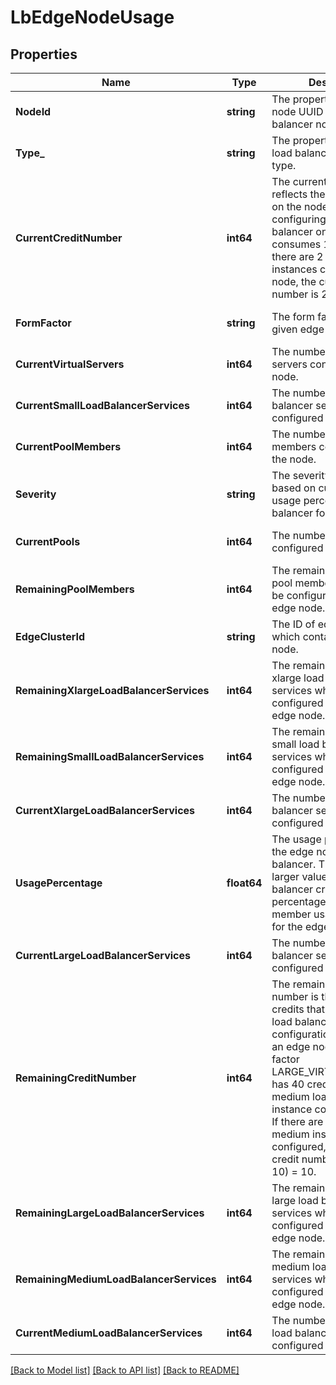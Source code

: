 # LbEdgeNodeUsage

## Properties
Name | Type | Description | Notes
------------ | ------------- | ------------- | -------------
**NodeId** | **string** | The property identifies the node UUID for load balancer node usage.  | [default to null]
**Type_** | **string** | The property identifies the load balancer node usage type.  | [default to null]
**CurrentCreditNumber** | **int64** | The current credit number reflects the current usage on the node. For example, configuring a medium load balancer on a node consumes 10 credits. If there are 2 medium instances configured on a node, the current credit number is 2 * 10 &#x3D; 20.  | [optional] [default to null]
**FormFactor** | **string** | The form factor of the given edge node.  | [optional] [default to null]
**CurrentVirtualServers** | **int64** | The number of virtual servers configured on the node.  | [optional] [default to null]
**CurrentSmallLoadBalancerServices** | **int64** | The number of small load balancer services configured on the node.  | [optional] [default to null]
**CurrentPoolMembers** | **int64** | The number of pool members configured on the node.  | [optional] [default to null]
**Severity** | **string** | The severity calculation is based on current credit usage percentage of load balancer for one node.  | [optional] [default to null]
**CurrentPools** | **int64** | The number of pools configured on the node.  | [optional] [default to null]
**RemainingPoolMembers** | **int64** | The remaining number of pool members which could be configured on the given edge node.  | [optional] [default to null]
**EdgeClusterId** | **string** | The ID of edge cluster which contains the edge node.  | [optional] [default to null]
**RemainingXlargeLoadBalancerServices** | **int64** | The remaining number of xlarge load balancer services which could be configured on the given edge node.  | [optional] [default to null]
**RemainingSmallLoadBalancerServices** | **int64** | The remaining number of small load balancer services which could be configured on the given edge node.  | [optional] [default to null]
**CurrentXlargeLoadBalancerServices** | **int64** | The number of xlarge load balancer services configured on the node.  | [optional] [default to null]
**UsagePercentage** | **float64** | The usage percentage of the edge node for load balancer. The value is the larger value between load balancer credit usage percentage and pool member usage percentage for the edge node.  | [optional] [default to null]
**CurrentLargeLoadBalancerServices** | **int64** | The number of large load balancer services configured on the node.  | [optional] [default to null]
**RemainingCreditNumber** | **int64** | The remaining credit number is the remaining credits that can be used for load balancer service configuration. For example, an edge node with form factor LARGE_VIRTUAL_MACHINE has 40 credits, and a medium load balancer instance costs 10 credits. If there are currently 3 medium instances configured, the remaining credit number is 40 - (3 * 10) &#x3D; 10.  | [optional] [default to null]
**RemainingLargeLoadBalancerServices** | **int64** | The remaining number of large load balancer services which could be configured on the given edge node.  | [optional] [default to null]
**RemainingMediumLoadBalancerServices** | **int64** | The remaining number of medium load balancer services which could be configured on the given edge node.  | [optional] [default to null]
**CurrentMediumLoadBalancerServices** | **int64** | The number of medium load balancer services configured on the node.  | [optional] [default to null]

[[Back to Model list]](../README.md#documentation-for-models) [[Back to API list]](../README.md#documentation-for-api-endpoints) [[Back to README]](../README.md)

